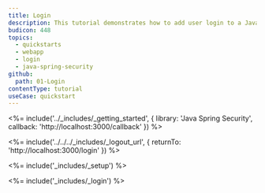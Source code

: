 ```yaml
---
title: Login
description: This tutorial demonstrates how to add user login to a Java Spring Security web application.
budicon: 448
topics:
  - quickstarts
  - webapp
  - login
  - java-spring-security
github:
  path: 01-Login
contentType: tutorial
useCase: quickstart
---
```

<%= include('../_includes/_getting_started', { library: 'Java Spring Security', callback: 'http://localhost:3000/callback' }) %>

<%= include('../../../_includes/_logout_url', { returnTo: 'http://localhost:3000/login' }) %>

<%= include('_includes/_setup') %>

<%= include('_includes/_login') %>
